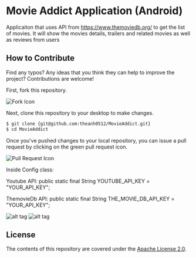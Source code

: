 # Movie Addict Application (Android)
Applicaiton that uses API from https://www.themoviedb.org/  to get the list of movies. It will show the movies details, trailers and related movies as well as reviews from users

## How to Contribute

Find any typos? Any ideas that you think they can help to improve the project? Contributions are welcome!

First, fork this repository.

![Fork Icon](images/fork-icon.png)

Next, clone this repository to your desktop to make changes.

```sh
$ git clone {git@github.com:theanh0512/MovieAddict.git}
$ cd MovieAddict
```

Once you've pushed changes to your local repository, you can issue a pull request by clicking on the green pull request icon.

![Pull Request Icon](images/pull-request-icon.png)

Inside Config class:

Youtube API: public static final String YOUTUBE_API_KEY = "YOUR_API_KEY";

ThemovieDb API: public static final String THE_MOVIE_DB_API_KEY = "YOUR_API_KEY";


![alt tag](https://github.com/theanh0512/TheaterApp/blob/master/main_activity.png)
![alt tag](https://github.com/theanh0512/TheaterApp/blob/master/detail_activity.png)

## License

The contents of this repository are covered under the [Apache License 2.0](LICENSE).

